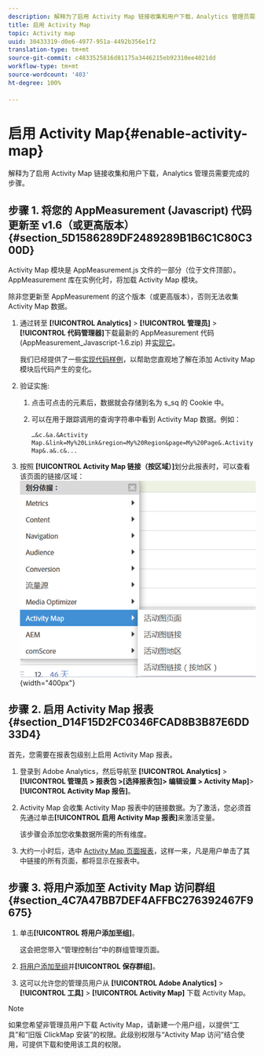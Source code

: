 ```yaml
---
description: 解释为了启用 Activity Map 链接收集和用户下载，Analytics 管理员需要完成的步骤。
title: 启用 Activity Map
topic: Activity map
uuid: 30433319-d0e6-4977-951a-4492b356e1f2
translation-type: tm+mt
source-git-commit: c4833525816d81175a3446215eb92310ee4021dd
workflow-type: tm+mt
source-wordcount: '403'
ht-degree: 100%

---
```



# 启用 Activity Map{#enable-activity-map}

解释为了启用 Activity Map 链接收集和用户下载，Analytics 管理员需要完成的步骤。

## 步骤 1. 将您的 AppMeasurement (Javascript) 代码更新至 v1.6（或更高版本）{#section_5D1586289DF2489289B1B6C1C80C300D}

Activity Map 模块是 AppMeasurement.js 文件的一部分（位于文件顶部）。AppMeasurement 库在实例化时，将加载 Activity Map 模块。

除非您更新至 AppMeasurement 的这个版本（或更高版本），否则无法收集 Activity Map 数据。

1. 通过转至 **[!UICONTROL Analytics]** > **[!UICONTROL 管理员]** > **[!UICONTROL 代码管理器]**&#x200B;下载最新的 AppMeasurement 代码 (AppMeasurement_Javascript-1.6.zip) 并[实现它](https://docs.adobe.com/content/help/zh-Hans/analytics/implementation/js/overview.html)。

   我们已经提供了一些[实现代码样例](/help/analyze/activity-map/activitymap-getting-started/activitymap-getting-started-admins/activitymap-sample-implementation-code.md)，以帮助您直观地了解在添加 Activity Map 模块后代码产生的变化。

1. 验证实施:

   1. 点击可点击的元素后，数据就会存储到名为 s_sq 的 Cookie 中。
   1. 可以在用于跟踪调用的查询字符串中看到 Activity Map 数据。例如：

      ```
      …&c.&a.&Activity Map.&link=My%20Link&region=My%20Region&page=My%20Page&.Activity Map&.a&.c&...
      ```

1. 按照 **[!UICONTROL Activity Map 链接（按区域）]**&#x200B;划分此报表时，可以查看该页面的链接/区域：![](assets/am_breakdown.png){width=&quot;400px&quot;}

## 步骤 2. 启用 Activity Map 报表 {#section_D14F15D2FC0346FCAD8B3B87E6DD33D4}

首先，您需要在报表包级别上启用 Activity Map 报表。

1. 登录到 Adobe Analytics，然后导航至 **[!UICONTROL Analytics]** > **[!UICONTROL 管理员 > 报表包 >[选择报表包]> 编辑设置 > Activity Map]**>**[!UICONTROL  Activity Map 报告&#x200B;]**。
1. Activity Map 会收集 Activity Map 报表中的链接数据。为了激活，您必须首先通过单击&#x200B;**[!UICONTROL 启用 Activity Map 报表]**&#x200B;来激活变量。

   该步骤会添加您收集数据所需的所有维度。

1. 大约一小时后，选中 [Activity Map 页面报表](/help/analyze/activity-map/activitymap-reporting-analytics.md)，这样一来，凡是用户单击了其中链接的所有页面，都将显示在报表中。

## 步骤 3. 将用户添加至 Activity Map 访问群组 {#section_4C7A47BB7DEF4AFFBC276392467F9675}

1. 单击&#x200B;**[!UICONTROL 将用户添加至组]**。

   这会把您带入“管理控制台”中的群组管理页面。

1. [将用户添加至组](https://docs.adobe.com/content/help/zh-Hans/analytics/admin/user-product-management/user-groups/groups.html)并&#x200B;**[!UICONTROL 保存群组]**。

1. 这可以允许您的管理员用户从 **[!UICONTROL Adobe Analytics]** > **[!UICONTROL 工具]** > **[!UICONTROL Activity Map]** 下载 Activity Map。

>[!NOTE]
>
> 如果您希望非管理员用户下载 Activity Map，请新建一个用户组，以提供“工具”和“旧版 ClickMap 安装”的权限。此级别权限与“Activity Map 访问”结合使用，可提供下载和使用该工具的权限。

